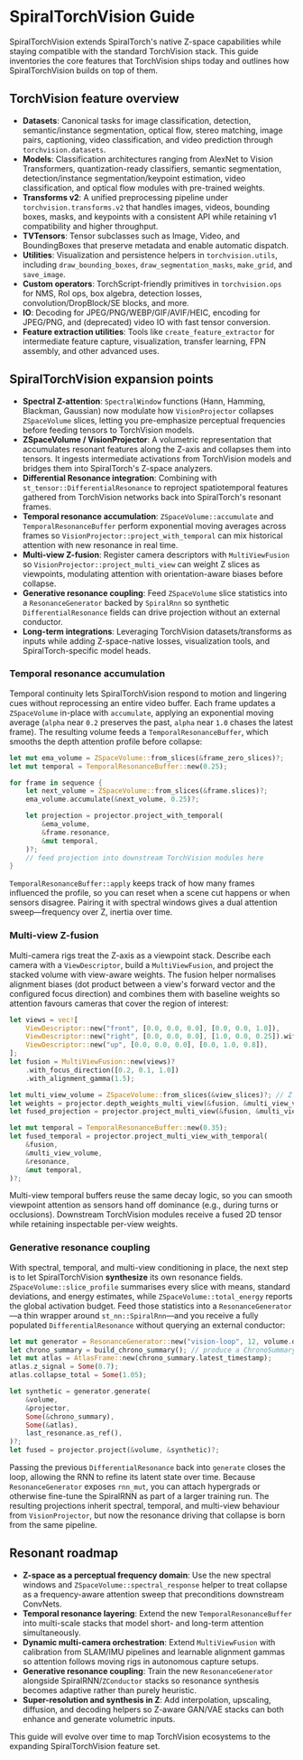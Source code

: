 # SpiralTorchVision Guide

SpiralTorchVision extends SpiralTorch's native Z-space capabilities while staying compatible with the standard TorchVision stack. This guide inventories the core features that TorchVision ships today and outlines how SpiralTorchVision builds on top of them.

## TorchVision feature overview
- **Datasets**: Canonical tasks for image classification, detection, semantic/instance segmentation, optical flow, stereo matching, image pairs, captioning, video classification, and video prediction through `torchvision.datasets`.
- **Models**: Classification architectures ranging from AlexNet to Vision Transformers, quantization-ready classifiers, semantic segmentation, detection/instance segmentation/keypoint estimation, video classification, and optical flow modules with pre-trained weights.
- **Transforms v2**: A unified preprocessing pipeline under `torchvision.transforms.v2` that handles images, videos, bounding boxes, masks, and keypoints with a consistent API while retaining v1 compatibility and higher throughput.
- **TVTensors**: Tensor subclasses such as Image, Video, and BoundingBoxes that preserve metadata and enable automatic dispatch.
- **Utilities**: Visualization and persistence helpers in `torchvision.utils`, including `draw_bounding_boxes`, `draw_segmentation_masks`, `make_grid`, and `save_image`.
- **Custom operators**: TorchScript-friendly primitives in `torchvision.ops` for NMS, RoI ops, box algebra, detection losses, convolution/DropBlock/SE blocks, and more.
- **IO**: Decoding for JPEG/PNG/WEBP/GIF/AVIF/HEIC, encoding for JPEG/PNG, and (deprecated) video IO with fast tensor conversion.
- **Feature extraction utilities**: Tools like `create_feature_extractor` for intermediate feature capture, visualization, transfer learning, FPN assembly, and other advanced uses.

## SpiralTorchVision expansion points
- **Spectral Z-attention**: `SpectralWindow` functions (Hann, Hamming, Blackman, Gaussian) now modulate how `VisionProjector` collapses `ZSpaceVolume` slices, letting you pre-emphasize perceptual frequencies before feeding tensors to TorchVision models.
- **ZSpaceVolume / VisionProjector**: A volumetric representation that accumulates resonant features along the Z-axis and collapses them into tensors. It ingests intermediate activations from TorchVision models and bridges them into SpiralTorch's Z-space analyzers.
- **Differential Resonance integration**: Combining with `st_tensor::DifferentialResonance` to reproject spatiotemporal features gathered from TorchVision networks back into SpiralTorch's resonant frames.
- **Temporal resonance accumulation**: `ZSpaceVolume::accumulate` and `TemporalResonanceBuffer` perform exponential moving averages across frames so `VisionProjector::project_with_temporal` can mix historical attention with new resonance in real time.
- **Multi-view Z-fusion**: Register camera descriptors with `MultiViewFusion` so `VisionProjector::project_multi_view` can weight Z slices as viewpoints, modulating attention with orientation-aware biases before collapse.
- **Generative resonance coupling**: Feed `ZSpaceVolume` slice statistics into a `ResonanceGenerator` backed by `SpiralRnn` so synthetic `DifferentialResonance` fields can drive projection without an external conductor.
- **Long-term integrations**: Leveraging TorchVision datasets/transforms as inputs while adding Z-space-native losses, visualization tools, and SpiralTorch-specific model heads.

### Temporal resonance accumulation

Temporal continuity lets SpiralTorchVision respond to motion and lingering cues without reprocessing an entire video buffer. Each frame updates a `ZSpaceVolume` in-place with `accumulate`, applying an exponential moving average (`alpha` near `0.2` preserves the past, `alpha` near `1.0` chases the latest frame). The resulting volume feeds a `TemporalResonanceBuffer`, which smooths the depth attention profile before collapse:

```rust
let mut ema_volume = ZSpaceVolume::from_slices(&frame_zero_slices)?;
let mut temporal = TemporalResonanceBuffer::new(0.25);

for frame in sequence {
    let next_volume = ZSpaceVolume::from_slices(&frame.slices)?;
    ema_volume.accumulate(&next_volume, 0.25)?;

    let projection = projector.project_with_temporal(
        &ema_volume,
        &frame.resonance,
        &mut temporal,
    )?;
    // feed projection into downstream TorchVision modules here
}
```

`TemporalResonanceBuffer::apply` keeps track of how many frames influenced the profile, so you can reset when a scene cut happens or when sensors disagree. Pairing it with spectral windows gives a dual attention sweep—frequency over Z, inertia over time.

### Multi-view Z-fusion

Multi-camera rigs treat the Z-axis as a viewpoint stack. Describe each camera with a `ViewDescriptor`, build a `MultiViewFusion`, and project the stacked volume with view-aware weights. The fusion helper normalises alignment biases (dot product between a view's forward vector and the configured focus direction) and combines them with baseline weights so attention favours cameras that cover the region of interest:

```rust
let views = vec![
    ViewDescriptor::new("front", [0.0, 0.0, 0.0], [0.0, 0.0, 1.0]),
    ViewDescriptor::new("right", [0.0, 0.0, 0.0], [1.0, 0.0, 0.25]).with_baseline_weight(1.2),
    ViewDescriptor::new("up", [0.0, 0.0, 0.0], [0.0, 1.0, 0.8]),
];
let fusion = MultiViewFusion::new(views)?
    .with_focus_direction([0.2, 0.1, 1.0])
    .with_alignment_gamma(1.5);

let multi_view_volume = ZSpaceVolume::from_slices(&view_slices)?; // Z = view index
let weights = projector.depth_weights_multi_view(&fusion, &multi_view_volume, &resonance)?;
let fused_projection = projector.project_multi_view(&fusion, &multi_view_volume, &resonance)?;

let mut temporal = TemporalResonanceBuffer::new(0.35);
let fused_temporal = projector.project_multi_view_with_temporal(
    &fusion,
    &multi_view_volume,
    &resonance,
    &mut temporal,
)?;
```

Multi-view temporal buffers reuse the same decay logic, so you can smooth viewpoint attention as sensors hand off dominance (e.g., during turns or occlusions). Downstream TorchVision modules receive a fused 2D tensor while retaining inspectable per-view weights.

### Generative resonance coupling

With spectral, temporal, and multi-view conditioning in place, the next step is to let SpiralTorchVision **synthesize** its own resonance fields. `ZSpaceVolume::slice_profile` summarises every slice with means, standard deviations, and energy estimates, while `ZSpaceVolume::total_energy` reports the global activation budget. Feed those statistics into a `ResonanceGenerator`—a thin wrapper around `st_nn::SpiralRnn`—and you receive a fully populated `DifferentialResonance` without querying an external conductor:

```rust
let mut generator = ResonanceGenerator::new("vision-loop", 12, volume.depth())?;
let chrono_summary = build_chrono_summary(); // produce a ChronoSummary from your telemetry window
let mut atlas = AtlasFrame::new(chrono_summary.latest_timestamp);
atlas.z_signal = Some(0.7);
atlas.collapse_total = Some(1.05);

let synthetic = generator.generate(
    &volume,
    &projector,
    Some(&chrono_summary),
    Some(&atlas),
    last_resonance.as_ref(),
)?;
let fused = projector.project(&volume, &synthetic)?;
```

Passing the previous `DifferentialResonance` back into `generate` closes the loop, allowing the RNN to refine its latent state over time. Because `ResonanceGenerator` exposes `rnn_mut`, you can attach hypergrads or otherwise fine-tune the SpiralRNN as part of a larger training run. The resulting projections inherit spectral, temporal, and multi-view behaviour from `VisionProjector`, but now the resonance driving that collapse is born from the same pipeline.

## Resonant roadmap
- **Z-space as a perceptual frequency domain**: Use the new spectral windows and `ZSpaceVolume::spectral_response` helper to treat collapse as a frequency-aware attention sweep that preconditions downstream ConvNets.
- **Temporal resonance layering**: Extend the new `TemporalResonanceBuffer` into multi-scale stacks that model short- and long-term attention simultaneously.
- **Dynamic multi-camera orchestration**: Extend `MultiViewFusion` with calibration from SLAM/IMU pipelines and learnable alignment gammas so attention follows moving rigs in autonomous capture setups.
- **Generative resonance coupling**: Train the new `ResonanceGenerator` alongside SpiralRNN/`ZConductor` stacks so resonance synthesis becomes adaptive rather than purely heuristic.
- **Super-resolution and synthesis in Z**: Add interpolation, upscaling, diffusion, and decoding helpers so Z-aware GAN/VAE stacks can both enhance and generate volumetric inputs.

This guide will evolve over time to map TorchVision ecosystems to the expanding SpiralTorchVision feature set.
